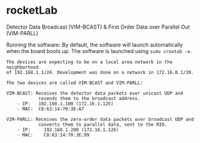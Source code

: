 # rocketLab

Detector Data Broadcast (VIM-BCAST) 
            & 
First Order Data over Parallel Out (VIM-PARLL)

Running the software:
    By default, the software will launch automatically when the board boots up.
    The software is launched using `sudo crontab -e`.

    The devices are expecting to be on a local area network in the neighborhood
    of 192.168.1.1/24. Development was done on a network in 172.16.0.1/20.

    The two devices are called VIM-BCAST and VIM-PARLL:
    
    VIM-BCAST: Receives the detector data packets over unicast UDP and 
                resends them to the broadcast address.
        - IP:   192.168.1.100 (172.16.1.125)
        - MAC:  C8:63:14:70:3E:A7
    
    VIM-PARLL: Receives the zero-order data packets over broadcast UDP and
                converts them to parallel data, sent to the RIO.
        - IP:     192.168.1.200 (172.16.1.126)
        - MAC:    C8:63:14:70:3E:99